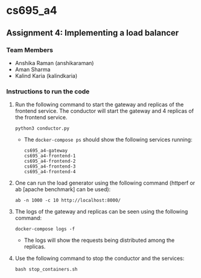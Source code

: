 # cs695_a4

## Assignment 4: Implementing a load balancer

### Team Members
- Anshika Raman (anshikaraman)
- Aman Sharma
- Kalind Karia (kalindkaria)

### Instructions to run the code
1. Run the following command to start the gateway and replicas of the frontend service. The conductor will start the gateway and 4 replicas of the frontend service.
    ```
    python3 conductor.py
    ```
    - The `docker-compose ps` should show the following services running:
        ```
        cs695_a4-gateway
        cs695_a4-frontend-1
        cs695_a4-frontend-2
        cs695_a4-frontend-3
        cs695_a4-frontend-4
        ```

2. One can run the load generator using the following command (httperf or ab [apache benchmark] can be used):
    ```
    ab -n 1000 -c 10 http://localhost:8000/
    ```

3. The logs of the gateway and replicas can be seen using the following command:
    ```
    docker-compose logs -f
    ```
    - The logs will show the requests being distributed among the replicas.

4. Use the following command to stop the conductor and the services:
    ```
    bash stop_containers.sh
    ```
